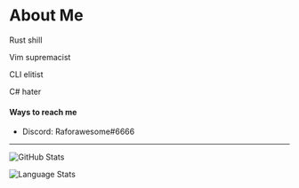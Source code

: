# About Me
Rust shill

Vim supremacist

CLI elitist

C# hater

#### Ways to reach me
- Discord: Raforawesome#6666

---


![GitHub Stats](https://github-readme-stats-raforawesome.vercel.app/api?username=Raforawesome&count_private=true&show_icons=true&theme=onedark)

![Language Stats](https://github-readme-stats-raforawesome.vercel.app/api/top-langs/?username=Raforawesome&layout=compact&theme=onedark&count_private=false)

